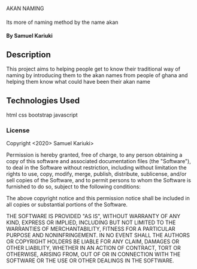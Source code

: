 # 
AKAN NAMING
#### 
Its more of naming method by the name akan
#### By **Samuel Kariuki**
## Description
This project aims to helping people get to know their traditional way of naming by introducing them to the akan names from people of ghana and helping them know what could have been their akan name

## Technologies Used
html
css
bootstrap
javascript

### License
Copyright <2020> Samuel Kariuki>

Permission is hereby granted, free of charge, to any person obtaining a copy of this software and associated documentation files (the "Software"), to deal in the Software without restriction, including without limitation the rights to use, copy, modify, merge, publish, distribute, sublicense, and/or sell copies of the Software, and to permit persons to whom the Software is furnished to do so, subject to the following conditions:

The above copyright notice and this permission notice shall be included in all copies or substantial portions of the Software.

THE SOFTWARE IS PROVIDED "AS IS", WITHOUT WARRANTY OF ANY KIND, EXPRESS OR IMPLIED, INCLUDING BUT NOT LIMITED TO THE WARRANTIES OF MERCHANTABILITY, FITNESS FOR A PARTICULAR PURPOSE AND NONINFRINGEMENT. IN NO EVENT SHALL THE AUTHORS OR COPYRIGHT HOLDERS BE LIABLE FOR ANY CLAIM, DAMAGES OR OTHER LIABILITY, WHETHER IN AN ACTION OF CONTRACT, TORT OR OTHERWISE, ARISING FROM, OUT OF OR IN CONNECTION WITH THE SOFTWARE OR THE USE OR OTHER DEALINGS IN THE SOFTWARE.